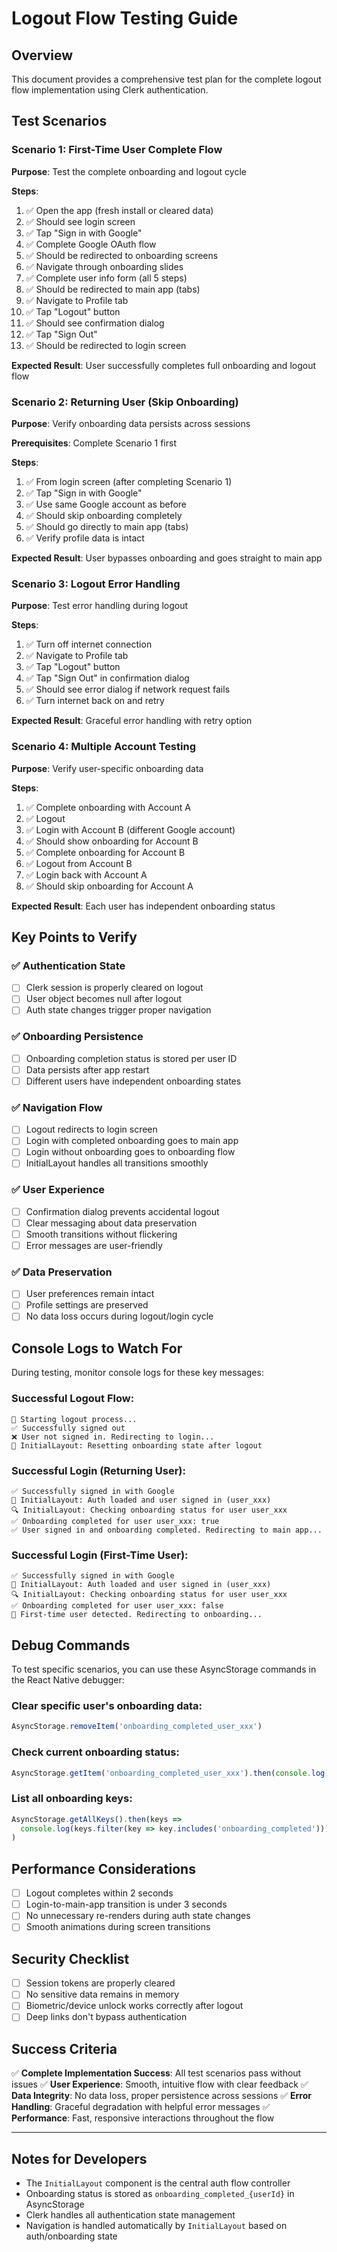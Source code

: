 # Logout Flow Testing Guide

## Overview
This document provides a comprehensive test plan for the complete logout flow implementation using Clerk authentication.

## Test Scenarios

### Scenario 1: First-Time User Complete Flow
**Purpose**: Test the complete onboarding and logout cycle

**Steps**:
1. ✅ Open the app (fresh install or cleared data)
2. ✅ Should see login screen
3. ✅ Tap "Sign in with Google"
4. ✅ Complete Google OAuth flow
5. ✅ Should be redirected to onboarding screens
6. ✅ Navigate through onboarding slides
7. ✅ Complete user info form (all 5 steps)
8. ✅ Should be redirected to main app (tabs)
9. ✅ Navigate to Profile tab
10. ✅ Tap "Logout" button
11. ✅ Should see confirmation dialog
12. ✅ Tap "Sign Out"
13. ✅ Should be redirected to login screen

**Expected Result**: User successfully completes full onboarding and logout flow

### Scenario 2: Returning User (Skip Onboarding)
**Purpose**: Verify onboarding data persists across sessions

**Prerequisites**: Complete Scenario 1 first

**Steps**:
1. ✅ From login screen (after completing Scenario 1)
2. ✅ Tap "Sign in with Google"
3. ✅ Use same Google account as before
4. ✅ Should skip onboarding completely
5. ✅ Should go directly to main app (tabs)
6. ✅ Verify profile data is intact

**Expected Result**: User bypasses onboarding and goes straight to main app

### Scenario 3: Logout Error Handling
**Purpose**: Test error handling during logout

**Steps**:
1. ✅ Turn off internet connection
2. ✅ Navigate to Profile tab
3. ✅ Tap "Logout" button
4. ✅ Tap "Sign Out" in confirmation dialog
5. ✅ Should see error dialog if network request fails
6. ✅ Turn internet back on and retry

**Expected Result**: Graceful error handling with retry option

### Scenario 4: Multiple Account Testing
**Purpose**: Verify user-specific onboarding data

**Steps**:
1. ✅ Complete onboarding with Account A
2. ✅ Logout
3. ✅ Login with Account B (different Google account)
4. ✅ Should show onboarding for Account B
5. ✅ Complete onboarding for Account B
6. ✅ Logout from Account B
7. ✅ Login back with Account A
8. ✅ Should skip onboarding for Account A

**Expected Result**: Each user has independent onboarding status

## Key Points to Verify

### ✅ Authentication State
- [ ] Clerk session is properly cleared on logout
- [ ] User object becomes null after logout
- [ ] Auth state changes trigger proper navigation

### ✅ Onboarding Persistence
- [ ] Onboarding completion status is stored per user ID
- [ ] Data persists after app restart
- [ ] Different users have independent onboarding states

### ✅ Navigation Flow
- [ ] Logout redirects to login screen
- [ ] Login with completed onboarding goes to main app
- [ ] Login without onboarding goes to onboarding flow
- [ ] InitialLayout handles all transitions smoothly

### ✅ User Experience
- [ ] Confirmation dialog prevents accidental logout
- [ ] Clear messaging about data preservation
- [ ] Smooth transitions without flickering
- [ ] Error messages are user-friendly

### ✅ Data Preservation
- [ ] User preferences remain intact
- [ ] Profile settings are preserved
- [ ] No data loss occurs during logout/login cycle

## Console Logs to Watch For

During testing, monitor console logs for these key messages:

### Successful Logout Flow:
```
🚪 Starting logout process...
✅ Successfully signed out
❌ User not signed in. Redirecting to login...
🔄 InitialLayout: Resetting onboarding state after logout
```

### Successful Login (Returning User):
```
✅ Successfully signed in with Google
🚀 InitialLayout: Auth loaded and user signed in (user_xxx)
🔍 InitialLayout: Checking onboarding status for user user_xxx
✅ Onboarding completed for user user_xxx: true
✅ User signed in and onboarding completed. Redirecting to main app...
```

### Successful Login (First-Time User):
```
✅ Successfully signed in with Google
🚀 InitialLayout: Auth loaded and user signed in (user_xxx)
🔍 InitialLayout: Checking onboarding status for user user_xxx
✅ Onboarding completed for user user_xxx: false
🚀 First-time user detected. Redirecting to onboarding...
```

## Debug Commands

To test specific scenarios, you can use these AsyncStorage commands in the React Native debugger:

### Clear specific user's onboarding data:
```javascript
AsyncStorage.removeItem('onboarding_completed_user_xxx')
```

### Check current onboarding status:
```javascript
AsyncStorage.getItem('onboarding_completed_user_xxx').then(console.log)
```

### List all onboarding keys:
```javascript
AsyncStorage.getAllKeys().then(keys => 
  console.log(keys.filter(key => key.includes('onboarding_completed')))
)
```

## Performance Considerations

- [ ] Logout completes within 2 seconds
- [ ] Login-to-main-app transition is under 3 seconds
- [ ] No unnecessary re-renders during auth state changes
- [ ] Smooth animations during screen transitions

## Security Checklist

- [ ] Session tokens are properly cleared
- [ ] No sensitive data remains in memory
- [ ] Biometric/device unlock works correctly after logout
- [ ] Deep links don't bypass authentication

## Success Criteria

✅ **Complete Implementation Success**: All test scenarios pass without issues
✅ **User Experience**: Smooth, intuitive flow with clear feedback
✅ **Data Integrity**: No data loss, proper persistence across sessions
✅ **Error Handling**: Graceful degradation with helpful error messages
✅ **Performance**: Fast, responsive interactions throughout the flow

---

## Notes for Developers

- The `InitialLayout` component is the central auth flow controller
- Onboarding status is stored as `onboarding_completed_{userId}` in AsyncStorage
- Clerk handles all authentication state management
- Navigation is handled automatically by `InitialLayout` based on auth/onboarding state 